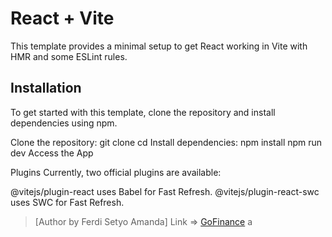 # React + Vite

This template provides a minimal setup to get React working in Vite with HMR and some ESLint rules.

## Installation
To get started with this template, clone the repository and install dependencies using npm.

Clone the repository:
git clone <repository-url>
cd <repository-directory>
Install dependencies:
npm install
npm run dev
Access the App


Plugins
Currently, two official plugins are available:

@vitejs/plugin-react uses Babel for Fast Refresh.
@vitejs/plugin-react-swc uses SWC for Fast Refresh.
> [Author by Ferdi Setyo Amanda]
Link =>
[GoFinance](https://mauju-pt.netlify.app/)
a
